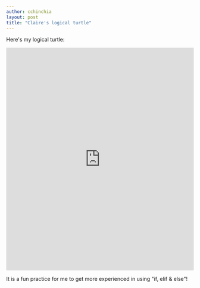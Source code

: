 ```yaml
---
author: cchinchia
layout: post
title: "Claire's logical turtle"
---
```


Here's my logical turtle:
<iframe src="https://trinket.io/embed/python/f25b791597" width="100%" height="600" frameborder="0" marginwidth="0" marginheight="0" allowfullscreen></iframe>

It is a fun practice for me to get more experienced in using "if, elif & else"!
